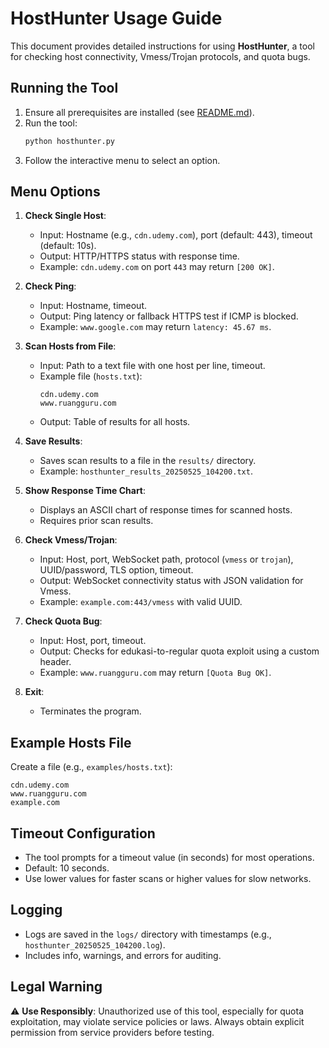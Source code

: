 # HostHunter Usage Guide

This document provides detailed instructions for using **HostHunter**, a tool for checking host connectivity, Vmess/Trojan protocols, and quota bugs.

## Running the Tool

1. Ensure all prerequisites are installed (see [README.md](../README.md)).
2. Run the tool:
   ```bash
   python hosthunter.py
   ```
3. Follow the interactive menu to select an option.

## Menu Options

1. **Check Single Host**:
   - Input: Hostname (e.g., `cdn.udemy.com`), port (default: 443), timeout (default: 10s).
   - Output: HTTP/HTTPS status with response time.
   - Example: `cdn.udemy.com` on port `443` may return `[200 OK]`.

2. **Check Ping**:
   - Input: Hostname, timeout.
   - Output: Ping latency or fallback HTTPS test if ICMP is blocked.
   - Example: `www.google.com` may return `latency: 45.67 ms`.

3. **Scan Hosts from File**:
   - Input: Path to a text file with one host per line, timeout.
   - Example file (`hosts.txt`):
     ```text
     cdn.udemy.com
     www.ruangguru.com
     ```
   - Output: Table of results for all hosts.

4. **Save Results**:
   - Saves scan results to a file in the `results/` directory.
   - Example: `hosthunter_results_20250525_104200.txt`.

5. **Show Response Time Chart**:
   - Displays an ASCII chart of response times for scanned hosts.
   - Requires prior scan results.

6. **Check Vmess/Trojan**:
   - Input: Host, port, WebSocket path, protocol (`vmess` or `trojan`), UUID/password, TLS option, timeout.
   - Output: WebSocket connectivity status with JSON validation for Vmess.
   - Example: `example.com:443/vmess` with valid UUID.

7. **Check Quota Bug**:
   - Input: Host, port, timeout.
   - Output: Checks for edukasi-to-regular quota exploit using a custom header.
   - Example: `www.ruangguru.com` may return `[Quota Bug OK]`.

8. **Exit**:
   - Terminates the program.

## Example Hosts File

Create a file (e.g., `examples/hosts.txt`):
```text
cdn.udemy.com
www.ruangguru.com
example.com
```

## Timeout Configuration

- The tool prompts for a timeout value (in seconds) for most operations.
- Default: 10 seconds.
- Use lower values for faster scans or higher values for slow networks.

## Logging

- Logs are saved in the `logs/` directory with timestamps (e.g., `hosthunter_20250525_104200.log`).
- Includes info, warnings, and errors for auditing.

## Legal Warning

⚠️ **Use Responsibly**: Unauthorized use of this tool, especially for quota exploitation, may violate service policies or laws. Always obtain explicit permission from service providers before testing.